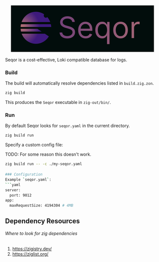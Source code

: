 <p align=center>
  <img src="logo.png" />
</p>

Seqor is a cost-effective, Loki compatible database for logs.

### Build
The build will automatically resolve dependencies listed in `build.zig.zon`.
```bash
zig build
```
This produces the `Seqor` executable in `zig-out/bin/`.

### Run
By default Seqor looks for `seqor.yaml` in the current directory.
```bash
zig build run
```
Specify a custom config file:

TODO: For some reason this doesn't work.
```bash
zig build run -- -c ./my-seqor.yaml

### Configuration
Example `seqor.yaml`:
```yaml
server:
  port: 9012
app:
  maxRequestSize: 4194304 # 4MB
```

## Dependency Resources
###### Where to look for zig dependencies
1. https://zigistry.dev/
2. https://ziglist.org/

